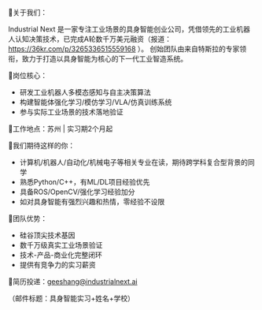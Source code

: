 🚀关于我们：

Industrial Next 是一家专注工业场景的具身智能创业公司，凭借领先的工业机器人认知决策技术，已完成A轮数千万美元融资（报道：https://36kr.com/p/3265336515559168 ）。 创始团队由来自特斯拉的专家领衔，致力于打造以具身智能为核心的下一代工业智造系统。


📌岗位核心：
- 研发工业机器人多模态感知与自主决策算法
- 构建智能体强化学习/模仿学习/VLA/仿真训练系统
- 参与实际工业场景的技术落地验证

📍工作地点：苏州 | 实习期2个月起

🎯我们期待这样的你：
- 计算机/机器人/自动化/机械电子等相关专业在读，期待跨学科复合型背景的同学
- 熟悉Python/C++，有ML/DL项目经验优先
- 具备ROS/OpenCV/强化学习经验加分
- 如对具身智能有强烈兴趣和热情，零经验不设限

💎团队优势：
  - 硅谷顶尖技术基因
  - 数千万级真实工业场景验证
  - 技术-产品-商业化完整闭环
  - 提供有竞争力的实习薪资

📩简历投递：geeshang@industrialnext.ai

（邮件标题：具身智能实习+姓名+学校）